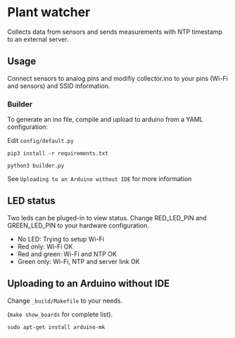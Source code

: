 # Plant watcher

Collects data from sensors and sends measurements with NTP timestamp to an external server.


## Usage

Connect sensors to analog pins and modifiy collector.ino to your pins (Wi-Fi and sensors) and SSID information.

### Builder
To generate an ino file, compile and upload to arduino from a YAML configuration:

Edit `config/default.py`

`pip3 install -r requirements.txt`

`python3 builder.py`

See `Uploading to an Arduino without IDE` for more information


## LED status

Two leds can be pluged-in to view status. Change RED_LED_PIN and GREEN_LED_PIN to your hardware configuration.

* No LED: Trying to setup Wi-Fi
* Red only: Wi-Fi OK
* Red and green: Wi-Fi and NTP OK
* Green only: Wi-Fi, NTP and server link OK


## Uploading to an Arduino without IDE

Change `_build/Makefile` to your needs.

(`make show_boards` for complete list).

`sudo apt-get install arduino-mk`
